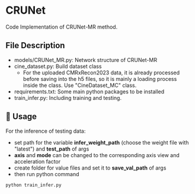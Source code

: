 # CRUNet

Code Implementation of CRUNet-MR method.

## File Description

- models/CRUNet_MR.py: Network structure of CRUNet-MR
- cine_dataset.py: Build dataset class 
   * For the uploaded CMRxRecon2023 data, it is already processed before saving into the h5 files, so it is mainly a loading process inside the class. Use "CineDataset_MC" class.
- requirements.txt: Some main python packages to be installed
- train_infer.py: Including training and testing.

## 🔨 Usage

For the inference of testing data: 
- set path for the variable **infer_weight_path** (choose the weight file with "latest") and **test_path** of args 
- **axis** and **mode** can be changed to the corresponding axis view and acceleration factor
- create folder for value files and set it to **save_val_path** of args
- then run python command
```
python train_infer.py
```
